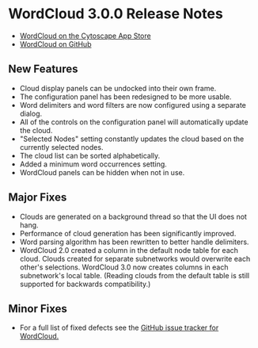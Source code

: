WordCloud 3.0.0 Release Notes
=============================

* [WordCloud on the Cytoscape App Store](http://apps.cytoscape.org/apps/wordcloud) 
* [WordCloud on GitHub](https://github.com/BaderLab/WordCloudPlugin)

New Features
------------
* Cloud display panels can be undocked into their own frame.
* The configuration panel has been redesigned to be more usable.
* Word delimiters and word filters are now configured using
a separate dialog.
* All of the controls on the configuration panel will automatically
update the cloud.
* "Selected Nodes" setting constantly updates the cloud based on the currently selected nodes.
* The cloud list can be sorted alphabetically.
* Added a minimum word occurrences setting.
* WordCloud panels can be hidden when not in use.

Major Fixes
-----------
* Clouds are generated on a background thread so that the UI does not hang.
* Performance of cloud generation has been significantly improved.
* Word parsing algorithm has been rewritten to better handle delimiters.
* WordCloud 2.0 created a column in the default node table for each cloud. Clouds created
for separate subnetworks would overwrite each other's selections. WordCloud 3.0 now creates
columns in each subnetwork's local table. (Reading clouds from the default table is still
supported for backwards compatibility.)


Minor Fixes
-----------
* For a full list of fixed defects see the [GitHub issue tracker for WordCloud.](https://github.com/BaderLab/WordCloudPlugin/issues?q=is%3Aissue+is%3Aclosed.)